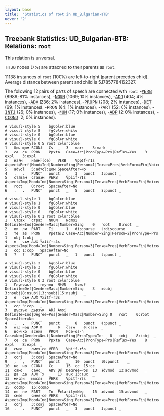 ```yaml
---
layout: base
title:  'Statistics of root in UD_Bulgarian-BTB'
udver: '2'
---
```


## Treebank Statistics: UD_Bulgarian-BTB: Relations: `root`

This relation is universal.

11138 nodes (7%) are attached to their parents as `root`.

11138 instances of `root` (100%) are left-to-right (parent precedes child).
Average distance between parent and child is 5.17857784162327.

The following 12 pairs of parts of speech are connected with `root`: -<tt><a href="bg_btb-pos-VERB.html">VERB</a></tt> (8989; 81% instances), -<tt><a href="bg_btb-pos-NOUN.html">NOUN</a></tt> (1069; 10% instances), -<tt><a href="bg_btb-pos-ADJ.html">ADJ</a></tt> (404; 4% instances), -<tt><a href="bg_btb-pos-ADV.html">ADV</a></tt> (236; 2% instances), -<tt><a href="bg_btb-pos-PROPN.html">PROPN</a></tt> (208; 2% instances), -<tt><a href="bg_btb-pos-DET.html">DET</a></tt> (69; 1% instances), -<tt><a href="bg_btb-pos-PRON.html">PRON</a></tt> (64; 1% instances), -<tt><a href="bg_btb-pos-PART.html">PART</a></tt> (52; 0% instances), -<tt><a href="bg_btb-pos-INTJ.html">INTJ</a></tt> (26; 0% instances), -<tt><a href="bg_btb-pos-NUM.html">NUM</a></tt> (17; 0% instances), -<tt><a href="bg_btb-pos-ADP.html">ADP</a></tt> (2; 0% instances), -<tt><a href="bg_btb-pos-CCONJ.html">CCONJ</a></tt> (2; 0% instances).


~~~ conllu
# visual-style 5	bgColor:blue
# visual-style 5	fgColor:white
# visual-style 0	bgColor:blue
# visual-style 0	fgColor:white
# visual-style 0 5 root	color:blue
1	Щом	щом	SCONJ	Cs	_	3	mark	3:mark	_
2	се	се	PRON	Ppxta	Case=Acc|PronType=Prs|Reflex=Yes	3	expl	3:expl	_
3	наям	наям-(се)	VERB	Vpptf-r1s	Aspect=Perf|Mood=Ind|Number=Sing|Person=1|Tense=Pres|VerbForm=Fin|Voice=Act	5	advcl	5:advcl:щом	SpaceAfter=No
4	,	,	PUNCT	punct	_	3	punct	3:punct	_
5	ставам	ставам	VERB	Vpiif-r1s	Aspect=Imp|Mood=Ind|Number=Sing|Person=1|Tense=Pres|VerbForm=Fin|Voice=Act	0	root	0:root	SpaceAfter=No
6	.	.	PUNCT	punct	_	5	punct	5:punct	_

~~~


~~~ conllu
# visual-style 1	bgColor:blue
# visual-style 1	fgColor:white
# visual-style 0	bgColor:blue
# visual-style 0	fgColor:white
# visual-style 0 1 root	color:blue
1	Страх	страх	NOUN	Ncmsi	Definite=Ind|Gender=Masc|Number=Sing	0	root	0:root	_
2	ли	ли	PART	Ti	_	1	discourse	1:discourse	_
3	те	аз	PRON	Ppetas2	Case=Acc|Number=Sing|Person=2|PronType=Prs	1	obj	1:obj	_
4	е	съм	AUX	Vxitf-r3s	Aspect=Imp|Mood=Ind|Number=Sing|Person=3|Tense=Pres|VerbForm=Fin|Voice=Act	1	cop	1:cop	SpaceAfter=No
5	?	?	PUNCT	punct	_	1	punct	1:punct	_

~~~


~~~ conllu
# visual-style 3	bgColor:blue
# visual-style 3	fgColor:white
# visual-style 0	bgColor:blue
# visual-style 0	fgColor:white
# visual-style 0 3 root	color:blue
1	Глупецът	глупец	NOUN	Ncmsf	Definite=Def|Gender=Masc|Number=Sing	3	nsubj	3:nsubj|8:nsubj|13:nsubj|15:nsubj	_
2	е	съм	AUX	Vxitf-r3s	Aspect=Imp|Mood=Ind|Number=Sing|Person=3|Tense=Pres|VerbForm=Fin|Voice=Act	3	cop	3:cop	_
3	дързък	дързък	ADJ	Amsi	Definite=Ind|Degree=Pos|Gender=Masc|Number=Sing	0	root	0:root	SpaceAfter=No
4	,	,	PUNCT	punct	_	8	punct	8:punct	_
5	над	над	ADP	R	_	6	case	6:case	_
6	всичко	всеки	PRON	Pce-os-n	Case=Nom|Gender=Neut|Number=Sing|PronType=Tot	8	iobj	8:iobj	_
7	се	се	PRON	Ppxta	Case=Acc|PronType=Prs|Reflex=Yes	8	expl	8:expl	_
8	смее	смея-се	VERB	Vpiif-r3s	Aspect=Imp|Mood=Ind|Number=Sing|Person=3|Tense=Pres|VerbForm=Fin|Voice=Act	3	conj	3:conj	SpaceAfter=No
9	,	,	PUNCT	punct	_	10	punct	10:punct	_
10	но	но	CCONJ	Cc	_	15	cc	15:cc	_
11	само	само	ADV	Dd	Degree=Pos	13	advmod	13:advmod	_
12	да	да	AUX	Tx	_	13	aux	13:aux	_
13	мисли	мисля	VERB	Vpitf-r3s	Aspect=Imp|Mood=Ind|Number=Sing|Person=3|Tense=Pres|VerbForm=Fin|Voice=Act	15	ccomp	15:ccomp	_
14	не	не	PART	Tn	Polarity=Neg	15	advmod	15:advmod	_
15	смее	смея-се	VERB	Vpiif-r3s	Aspect=Imp|Mood=Ind|Number=Sing|Person=3|Tense=Pres|VerbForm=Fin|Voice=Act	3	conj	3:conj	SpaceAfter=No
16	.	.	PUNCT	punct	_	3	punct	3:punct	_

~~~


